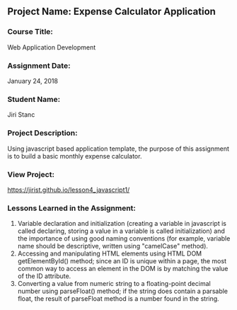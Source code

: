 ## Project Name:  Expense Calculator Application

### Course Title:
Web Application Development

### Assignment Date:  
January 24, 2018

### Student Name:  
Jiri Stanc

### Project Description:
Using javascript based application template, the purpose of this assignment is to build a basic monthly expense calculator.

### View Project:
https://jirist.github.io/lesson4_javascript1/

### Lessons Learned in the Assignment:
1. Variable declaration and initialization (creating a variable in javascript is called declaring, storing a value in a variable is called initialization) and the importance of using good naming conventions (for example, variable name should be descriptive, written using "camelCase" method).
2. Accessing and manipulating HTML elements using HTML DOM getElementById() method; since an ID is unique within a page, the most common way to access an element in the DOM is by matching the value of the ID attribute.
3. Converting a value from numeric string to a floating-point decimal number using parseFloat() method; if the string does contain a parsable float, the result of parseFloat method is a number found in the string.



